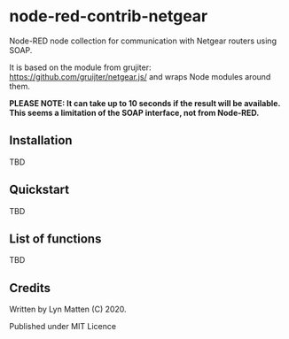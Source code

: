 # node-red-contrib-netgear

Node-RED node collection for communication with Netgear routers using SOAP.

It is based on the module from grujiter: https://github.com/gruijter/netgear.js/ and wraps Node modules around them.

**PLEASE NOTE: It can take up to 10 seconds if the result will be available. This seems a limitation of the SOAP interface, not from Node-RED.**

## Installation

TBD

## Quickstart

TBD


## List of functions

TBD


## Credits

Written by Lyn Matten (C) 2020.

Published under MIT Licence



